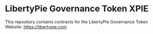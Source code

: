 # LibertyPie Governance Token XPIE
This repository contains contracts for the LibertyPie Governance Token
Website: https://libertypie.com
